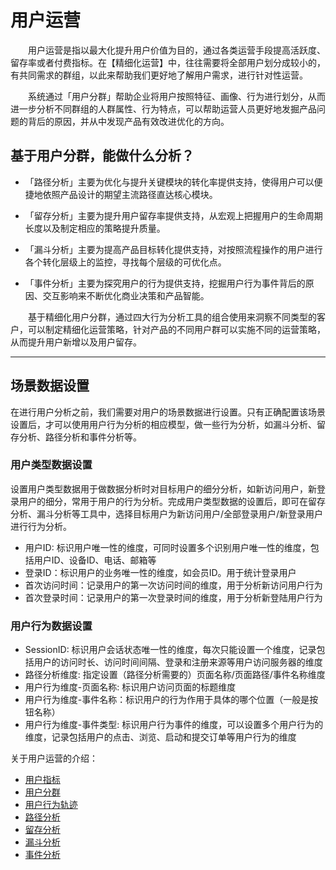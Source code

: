 # 用户运营
&emsp;&emsp;用户运营是指以最大化提升用户价值为目的，通过各类运营手段提高活跃度、留存率或者付费指标。在【精细化运营】中，往往需要将全部用户划分成较小的，有共同需求的群组，以此来帮助我们更好地了解用户需求，进行针对性运营。

&emsp;&emsp;系统通过「用户分群」帮助企业将用户按照特征、画像、行为进行划分，从而进一步分析不同群组的人群属性、行为特点，可以帮助运营人员更好地发掘产品问题的背后的原因，并从中发现产品有效改进优化的方向。

## 基于用户分群，能做什么分析？

* 「路径分析」主要为优化与提升关键模块的转化率提供支持，使得用户可以便捷地依照产品设计的期望主流路径直达核心模块。

* 「留存分析」主要为提升用户留存率提供支持，从宏观上把握用户的生命周期长度以及制定相应的策略提升质量。

* 「漏斗分析」主要为提高产品目标转化提供支持，对按照流程操作的用户进行各个转化层级上的监控，寻找每个层级的可优化点。

* 「事件分析」主要为探究用户的行为提供支持，挖掘用户行为事件背后的原因、交互影响来不断优化商业决策和产品智能。

&emsp;&emsp;基于精细化用户分群，通过四大行为分析工具的组合使用来洞察不同类型的客户，可以制定精细化运营策略，针对产品的不同用户群可以实施不同的运营策略，从而提升用户新增以及用户留存。

***
## 场景数据设置<div id="scene-setting"></div>
在进行用户分析之前，我们需要对用户的场景数据进行设置。只有正确配置该场景设置后，才可以使⽤⽤户⾏为分析的相应模型，做⼀些⾏为分析，如漏⽃分析、留存分析、路径分析和事件分析等。

### 用户类型数据设置
设置用户类型数据用于做数据分析时对目标用户的细分分析，如新访问用户，新登录用户的细分，常用于用户的行为分析。完成用户类型数据的设置后，即可在留存分析、漏斗分析等工具中，选择目标用户为新访问用户/全部登录用户/新登录用户进行行为分析。
* 用户ID: 标识用户唯一性的维度，可同时设置多个识别用户唯一性的维度，包括用户ID、设备ID、电话、邮箱等
* 登录ID：标识用户的业务唯一性的维度，如会员ID。用于统计登录用户
* 首次访问时间：记录用户的第一次访问时间的维度，用于分析新访问用户行为
* 首次登录时间：记录用户的第一次登录时间的维度，用于分析新登陆用户行为

### 用户行为数据设置
* SessionID: 标识用户会话状态唯一性的维度，每次只能设置一个维度，记录包括用户的访问时长、访问时间间隔、登录和注册来源等用户访问服务器的维度
* 路径分析维度: 指定设置（路径分析需要的）页面名称/页面路径/事件名称维度
* 用户行为维度-页面名称: 标识用户访问页面的标题维度
* 用户行为维度-事件名称：标识用户的行为作用于具体的哪个位置（一般是按钮名称）
* 用户行为维度-事件类型: 标识用户行为事件的维度，可以设置多个用户行为的维度，记录包括用户的点击、浏览、启动和提交订单等用户行为的维度


关于用户运营的介绍：
  * [用户指标](user-quota.md)
  * [用户分群](user-segmentation.md)
  * [用户行为轨迹](user-segmentation.md#behavior-trace)
  * [路径分析](path-analytics.md)
  * [留存分析](retation-analytics.md)
  * [漏斗分析](funnel-analytics.md)
  * [事件分析](event-analytics.md)